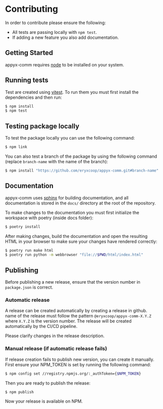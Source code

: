 # Contributing

In order to contribute please ensure the following:

* All tests are passing locally with ``npm test``.
* If adding a new feature you also add documentation.

## Getting Started

appyx-comm requires [node](https://nodejs.org/en) to be installed on your system.

## Running tests

Test are created using [vitest](https://vitest.dev/). To run them you must first install the dependencies and then run:

```bash
$ npm install
$ npm test
```

## Testing package locally

To test the package locally you can use the following command:

```bash
$ npm link
```

You can also test a branch of the package by using the following command (replace `branch-name` with the name of the branch):

```bash
$ npm install "https://github.com/eryxcoop/appyx-comm.git#branch-name" --save
```

## Documentation

appyx-comm uses [sphinx](https://www.sphinx-doc.org/en/master/) for building documentation, and all documentation is
stored in the `docs/` directory at the root of the repository.

To make changes to the documentation you must first initialize the workspace with poetry (inside docs folder):

```bash
$ poetry install
```

After making changes, build the documentation and open the resulting HTML
in your browser to make sure your changes have rendered correctly:

```bash
$ poetry run make html
$ poetry run python -m webbrowser "file://$PWD/html/index.html"
```

## Publishing

Before publishing a new release, ensure that the version number in `package.json` is correct.

### Automatic release

A release can be created automatically by creating a release in github.
name of the release must follow the pattern `@eryxcoop/appyx-comm-X.Y.Z` where `X.Y.Z` is the version
number. The release will be created automatically by the CI/CD pipeline.

Please clarify changes in the release description.

### Manual release (if automatic release fails)

If release creation fails to publish new version, you can create it manually. First ensure your NPM_TOKEN is set
by running the following command:

```bash
$ npm config set //registry.npmjs.org/:_authToken={$NPM_TOKEN}
```

Then you are ready to publish the release:

```bash
$ npm publish
```

Now your release is available on NPM.
